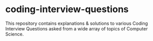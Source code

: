 # coding-interview-questions
This repository contains explanations &amp; solutions to various Coding Interview Questions asked from a wide array of topics of Computer Science.
